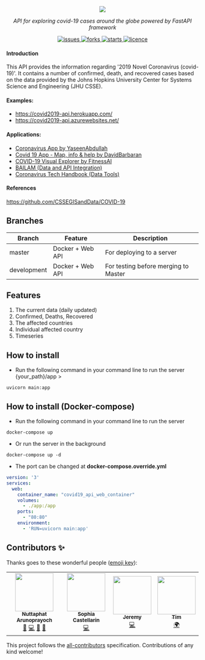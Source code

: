 <p align="center">
  <a href="https://nat236919.github.io/covid19-api/"><img src="https://i.ibb.co/tPJRFxT/COVID19-API-LOGO.png"></a>
</p>

<p align="center">
    <em>API for exploring covid-19 cases around the globe powered by FastAPI framework</em>
</p>

<p align="center">
  <a href="https://github.com/nat236919/Covid2019API/issues" target="_blank">
      <img src="https://img.shields.io/github/issues/nat236919/Covid2019API" alt="issues">
  </a>
  <a href="https://github.com/nat236919/Covid2019API/forks" target="_blank">
      <img src="https://img.shields.io/github/forks/nat236919/Covid2019API" alt="forks">
  </a>
  <a href="https://github.com/nat236919/Covid2019API/stars" target="_blank">
      <img src="https://img.shields.io/github/stars/nat236919/Covid2019API" alt="starts">
  </a>
  <a href="https://github.com/nat236919/Covid2019API/blob/master/LICENCE" target="_blank">
      <img src="https://img.shields.io/github/license/nat236919/Covid2019API" alt="licence">
  </a>
</p>

#### Introduction
This API provides the information regarding '2019 Novel Coronavirus (covid-19)'. It contains a number of confirmed, death, and recovered cases based on the data provided by the Johns Hopkins University Center for Systems Science and Engineering (JHU CSSE).

#### Examples:
* https://covid2019-api.herokuapp.com/
* https://covid2019-api.azurewebsites.net/

#### Applications:
* [Coronavirus App by YaseenAbdullah](https://github.com/YaseenAbdullah/coronavirus)
* [Covid 19 App - Map, info & help by DavidBarbaran](https://github.com/DavidBarbaran/Covid19App)
* [COVID-19 Visual Explorer by FitnessAI](https://www.fitnessai.com/covid-19-charts-coronavirus-growth-rate-visual-explorer)
* [BAILAM (Data and API Integration)](https://www.bailam.com/covid19)
* [Coronavirus Tech Handbook (Data Tools)](https://coronavirustechhandbook.com/data-tools)



#### References
https://github.com/CSSEGISandData/COVID-19

## Branches
|  Branch           |     Feature                      |              Description                                     |
| ----------------- | -------------------------------- |  ----------------------------------------------------------- |
| master            | Docker + Web API                 | For deploying to a server                                    |
| development       | Docker + Web API                 | For testing before merging to Master                         |

## Features
1. The current data (daily updated)
2. Confirmed, Deaths, Recovered
3. The affected countries
4. Individual affected country
5. Timeseries

## How to install
* Run the following command in your command line to run the server
{your_path}/app >
```console
uvicorn main:app
```

## How to install (Docker-compose)
* Run the following command in your command line to run the server
```console
docker-compose up
```

* Or run the server in the background
```console
docker-compose up -d
```

* The port can be changed at <b>docker-compose.override.yml</b>
```yml
version: '3'
services:
  web:
    container_name: "covid19_api_web_container"
    volumes:
      - ./app:/app
    ports:
      - "80:80"
    environment:
      - 'RUN=uvicorn main:app'
```

## Contributors ✨

Thanks goes to these wonderful people ([emoji key](https://allcontributors.org/docs/en/emoji-key)):

<!-- ALL-CONTRIBUTORS-LIST:START - Do not remove or modify this section -->
<!-- prettier-ignore-start -->
<!-- markdownlint-disable -->
<table>
  <tr>
    <td align="center"><a href="http://nuttaphat.azurewebsites.net"><img src="https://avatars0.githubusercontent.com/u/9074112?v=4" width="100px;" alt=""/><br /><sub><b>Nuttaphat Arunoprayoch</b></sub></a><br /><a href="#maintenance-nat236919" title="Maintenance">🚧</a> <a href="https://github.com/nat236919/Covid2019API/commits?author=nat236919" title="Code">💻</a> <a href="https://github.com/nat236919/Covid2019API/commits?author=nat236919" title="Documentation">📖</a> <a href="https://github.com/nat236919/Covid2019API/pulls?q=is%3Apr+reviewed-by%3Anat236919" title="Reviewed Pull Requests">👀</a></td>
    <td align="center"><a href="https://github.com/soapy1"><img src="https://avatars0.githubusercontent.com/u/976973?v=4" width="100px;" alt=""/><br /><sub><b>Sophia Castellarin</b></sub></a><br /><a href="https://github.com/nat236919/Covid2019API/commits?author=soapy1" title="Code">💻</a></td>
    <td align="center"><a href="https://keybase.io/endoffile78"><img src="https://avatars2.githubusercontent.com/u/11342054?v=4" width="100px;" alt=""/><br /><sub><b>Jeremy</b></sub></a><br /><a href="https://github.com/nat236919/Covid2019API/commits?author=endoffile78" title="Code">💻</a></td>
    <td align="center"><a href="https://github.com/ChooseYourPlan"><img src="https://avatars2.githubusercontent.com/u/32968964?v=4" width="100px;" alt=""/><br /><sub><b>Tim</b></sub></a><br /><a href="#translation-ChooseYourPlan" title="Translation">🌍</a></td>
  </tr>
</table>

<!-- markdownlint-enable -->
<!-- prettier-ignore-end -->
<!-- ALL-CONTRIBUTORS-LIST:END -->

This project follows the [all-contributors](https://github.com/all-contributors/all-contributors) specification. Contributions of any kind welcome!

